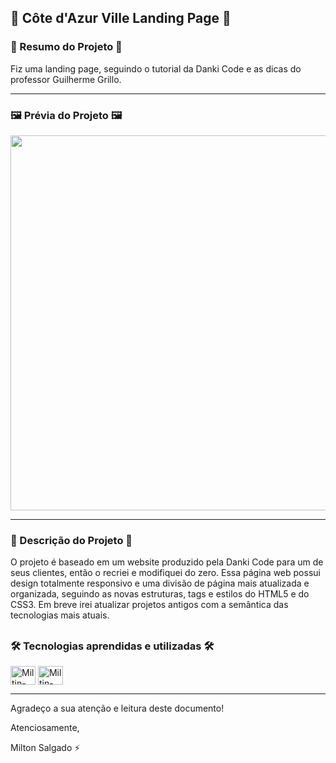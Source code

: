 ## 🏨 Côte d'Azur Ville Landing Page 🏨

### 📄 Resumo do Projeto 📄
Fiz uma landing page, seguindo o tutorial da Danki Code e as dicas do professor Guilherme Grillo.

<hr>

### 🖼️ Prévia do Projeto 🖼️

<div align="center">
    <img height="600em" src="images/demo/landing_page_cotedazur.jpg">
</div>

<hr>

### 📖 Descrição do Projeto 📖
O projeto é baseado em um website produzido pela Danki Code para um de seus clientes, então o recriei e modifiquei do zero.
Essa página web possui design totalmente responsivo e uma divisão de página mais atualizada e organizada, seguindo as novas estruturas, tags e estilos do HTML5 e do CSS3. Em breve irei atualizar projetos antigos com a semântica das tecnologias mais atuais.

##

### 🛠️ Tecnologias aprendidas e utilizadas 🛠️

<div style="display: inline_block">
  <img align="center" alt="Miltin-HTML" height="30" width="40" src="https://cdn.jsdelivr.net/gh/devicons/devicon/icons/html5/html5-plain.svg">
  <img align="center" alt="Miltin-CSS" height="30" width="40" src="https://cdn.jsdelivr.net/gh/devicons/devicon/icons/css3/css3-plain.svg">
</div>

<hr>

Agradeço a sua atenção e leitura deste documento!

Atenciosamente,

Milton Salgado ⚡
